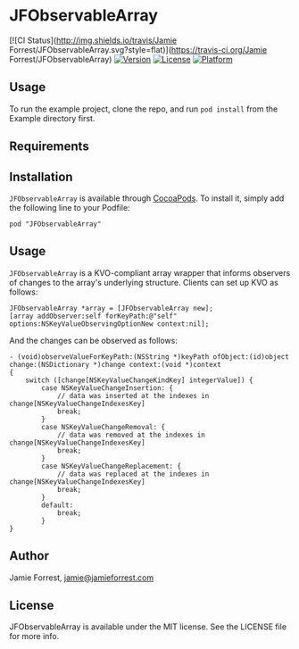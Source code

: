 # JFObservableArray

[![CI Status](http://img.shields.io/travis/Jamie Forrest/JFObservableArray.svg?style=flat)](https://travis-ci.org/Jamie Forrest/JFObservableArray)
[![Version](https://img.shields.io/cocoapods/v/JFObservableArray.svg?style=flat)](http://cocoadocs.org/docsets/JFObservableArray)
[![License](https://img.shields.io/cocoapods/l/JFObservableArray.svg?style=flat)](http://cocoadocs.org/docsets/JFObservableArray)
[![Platform](https://img.shields.io/cocoapods/p/JFObservableArray.svg?style=flat)](http://cocoadocs.org/docsets/JFObservableArray)

## Usage

To run the example project, clone the repo, and run `pod install` from the Example directory first.

## Requirements

## Installation

`JFObservableArray` is available through [CocoaPods](http://cocoapods.org). To install
it, simply add the following line to your Podfile:

    pod "JFObservableArray"

## Usage

`JFObservableArray` is a KVO-compliant array wrapper that informs observers of changes to the array's underlying structure. Clients can set up KVO as follows:
```
JFObservableArray *array = [JFObservableArray new];
[array addObserver:self forKeyPath:@"self" options:NSKeyValueObservingOptionNew context:nil];
```
And the changes can be observed as follows:
```
- (void)observeValueForKeyPath:(NSString *)keyPath ofObject:(id)object change:(NSDictionary *)change context:(void *)context
{
    switch ([change[NSKeyValueChangeKindKey] integerValue]) {
        case NSKeyValueChangeInsertion: {
            // data was inserted at the indexes in change[NSKeyValueChangeIndexesKey]
            break;
        }
        case NSKeyValueChangeRemoval: {
            // data was removed at the indexes in change[NSKeyValueChangeIndexesKey]
            break;
        }
        case NSKeyValueChangeReplacement: {
            // data was replaced at the indexes in change[NSKeyValueChangeIndexesKey]
            break;
        }
        default:
            break;
        }
}
```

## Author

Jamie Forrest, jamie@jamieforrest.com

## License

JFObservableArray is available under the MIT license. See the LICENSE file for more info.


